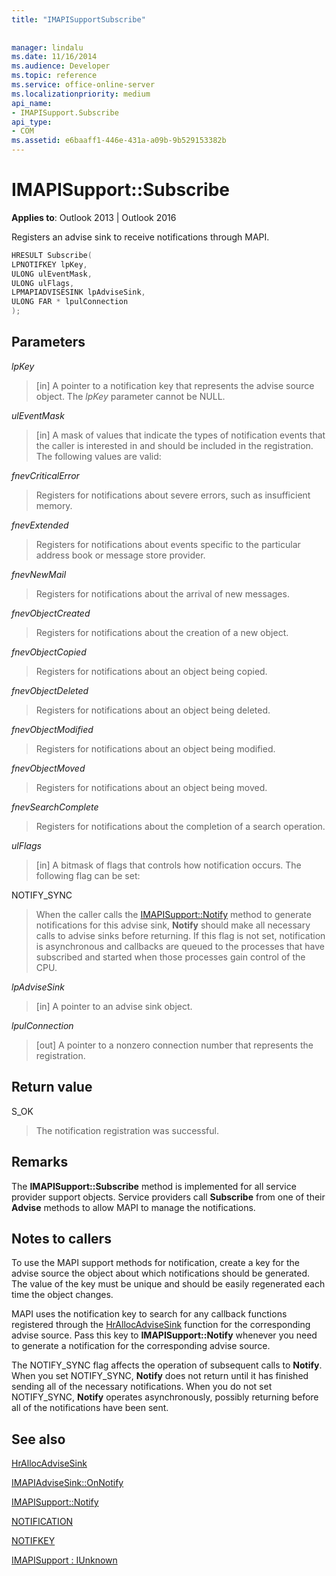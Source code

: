 ```yaml
---
title: "IMAPISupportSubscribe"
 
 
manager: lindalu
ms.date: 11/16/2014
ms.audience: Developer
ms.topic: reference
ms.service: office-online-server
ms.localizationpriority: medium
api_name:
- IMAPISupport.Subscribe
api_type:
- COM
ms.assetid: e6baaff1-446e-431a-a09b-9b529153382b
---
```


# IMAPISupport::Subscribe

  
  
**Applies to**: Outlook 2013 | Outlook 2016 
  
Registers an advise sink to receive notifications through MAPI.
  
```cpp
HRESULT Subscribe(
LPNOTIFKEY lpKey,
ULONG ulEventMask,
ULONG ulFlags,
LPMAPIADVISESINK lpAdviseSink,
ULONG FAR * lpulConnection
);
```

## Parameters

 _lpKey_
  
> [in] A pointer to a notification key that represents the advise source object. The  _lpKey_ parameter cannot be NULL. 
    
 _ulEventMask_
  
> [in] A mask of values that indicate the types of notification events that the caller is interested in and should be included in the registration. The following values are valid:
    
 _fnevCriticalError_
  
> Registers for notifications about severe errors, such as insufficient memory.
    
 _fnevExtended_
  
> Registers for notifications about events specific to the particular address book or message store provider.
    
 _fnevNewMail_
  
> Registers for notifications about the arrival of new messages. 
    
 _fnevObjectCreated_
  
> Registers for notifications about the creation of a new object.
    
 _fnevObjectCopied_
  
> Registers for notifications about an object being copied.
    
 _fnevObjectDeleted_
  
> Registers for notifications about an object being deleted.
    
 _fnevObjectModified_
  
> Registers for notifications about an object being modified.
    
 _fnevObjectMoved_
  
> Registers for notifications about an object being moved.
    
 _fnevSearchComplete_
  
> Registers for notifications about the completion of a search operation.
    
 _ulFlags_
  
> [in] A bitmask of flags that controls how notification occurs. The following flag can be set:
    
NOTIFY_SYNC 
  
> When the caller calls the [IMAPISupport::Notify](imapisupport-notify.md) method to generate notifications for this advise sink, **Notify** should make all necessary calls to advise sinks before returning. If this flag is not set, notification is asynchronous and callbacks are queued to the processes that have subscribed and started when those processes gain control of the CPU. 
    
 _lpAdviseSink_
  
> [in] A pointer to an advise sink object. 
    
 _lpulConnection_
  
> [out] A pointer to a nonzero connection number that represents the registration.
    
## Return value

S_OK 
  
> The notification registration was successful.
    
## Remarks

The **IMAPISupport::Subscribe** method is implemented for all service provider support objects. Service providers call **Subscribe** from one of their **Advise** methods to allow MAPI to manage the notifications. 
  
## Notes to callers

To use the MAPI support methods for notification, create a key for the advise source the object about which notifications should be generated. The value of the key must be unique and should be easily regenerated each time the object changes. 
  
MAPI uses the notification key to search for any callback functions registered through the [HrAllocAdviseSink](hrallocadvisesink.md) function for the corresponding advise source. Pass this key to **IMAPISupport::Notify** whenever you need to generate a notification for the corresponding advise source. 
  
The NOTIFY_SYNC flag affects the operation of subsequent calls to **Notify**. When you set NOTIFY_SYNC, **Notify** does not return until it has finished sending all of the necessary notifications. When you do not set NOTIFY_SYNC, **Notify** operates asynchronously, possibly returning before all of the notifications have been sent. 
  
## See also



[HrAllocAdviseSink](hrallocadvisesink.md)
  
[IMAPIAdviseSink::OnNotify](imapiadvisesink-onnotify.md)
  
[IMAPISupport::Notify](imapisupport-notify.md)
  
[NOTIFICATION](notification.md)
  
[NOTIFKEY](notifkey.md)
  
[IMAPISupport : IUnknown](imapisupportiunknown.md)

